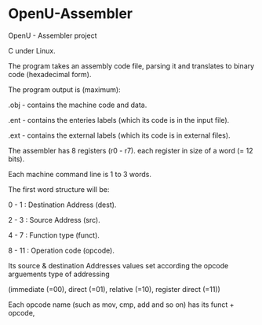 # OpenU-Assembler
OpenU - Assembler project

C under Linux.

The program takes an assembly code file, parsing it and translates to binary code (hexadecimal form).


The program output is (maximum):

  .obj - contains the machine code and data.

  .ent - contains the enteries labels (which its code is in the input file).

  .ext - contains the external labels (which its code is in external files).


The assembler has 8 registers (r0 - r7). each register in size of a word (= 12 bits).

Each machine command line is 1 to 3 words. 

The first word structure will be:

  0 - 1 : Destination Address (dest).

  2 - 3 : Source Address (src).

  4 - 7 : Function type (funct).
  
  8 - 11 : Operation code (opcode).


Its source & destination Addresses values set according the opcode arguements type of addressing 

(immediate (=00), direct (=01), relative (=10), register direct (=11))

Each opcode name (such as mov, cmp, add and so on) has its funct + opcode, 

